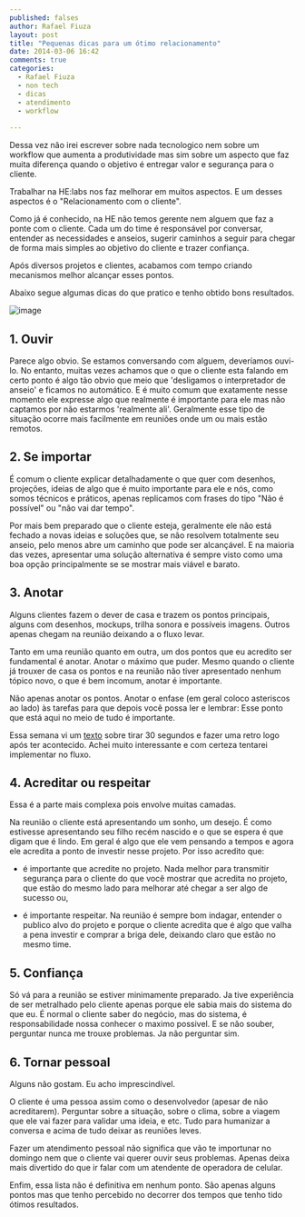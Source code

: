 ```yaml
---
published: falses
author: Rafael Fiuza
layout: post
title: "Pequenas dicas para um ótimo relacionamento"
date: 2014-03-06 16:42
comments: true
categories:
  - Rafael Fiuza
  - non tech
  - dicas
  - atendimento
  - workflow
  
---
```


Dessa vez não irei escrever sobre nada tecnologico nem sobre um workflow que aumenta a produtividade mas sim sobre um aspecto que faz muita diferença quando o objetivo é entregar valor e segurança para o cliente.

Trabalhar na HE:labs nos faz melhorar em muitos aspectos. E um desses aspectos é o "Relacionamento com o cliente".
<!--more-->
Como já é conhecido, na HE não temos gerente nem alguem que faz a ponte com o cliente. Cada um do time é responsável por conversar, entender as necessidades e anseios, sugerir caminhos a seguir para chegar de forma mais simples ao objetivo do cliente e trazer confiança.

Após diversos projetos e clientes, acabamos com tempo criando mecanismos melhor alcançar esses pontos.

Abaixo segue algumas dicas do que pratico e tenho obtido bons resultados.

![image](/blog/images/posts/2014-03-06/talk.jpg)

## 1. Ouvir
Parece algo obvio. Se estamos conversando com alguem, deveríamos ouvi-lo. No entanto, muitas vezes achamos que o que o cliente esta falando em certo ponto é algo tão obvio que meio que 'desligamos o interpretador de anseio' e ficamos no automático. E é muito comum que exatamente nesse momento ele expresse algo que realmente é importante para ele mas não captamos por não estarmos 'realmente ali'. Geralmente esse tipo de situação ocorre mais facilmente em reuniões onde um ou mais estão remotos.

## 2. Se importar
É comum o cliente explicar detalhadamente o que quer com desenhos, projeções, ideias de algo que é muito importante para ele e nós, como somos técnicos e práticos, apenas replicamos com frases do tipo "Não é possível" ou "não vai dar tempo". 

Por mais bem preparado que o cliente esteja, geralmente ele não está fechado a novas ideias e soluções que, se não resolvem totalmente seu anseio, pelo menos abre um caminho que pode ser alcançável. E na maioria das vezes, apresentar uma solução alternativa é sempre visto como uma boa opção principalmente se se mostrar mais viável e barato.

## 3. Anotar
Alguns clientes fazem o dever de casa e trazem os pontos principais, alguns com desenhos, mockups, trilha sonora e possíveis imagens. Outros apenas chegam na reunião deixando a o fluxo levar.

Tanto em uma reunião quanto em outra, um dos pontos que eu acredito ser fundamental é anotar. Anotar o máximo que puder. Mesmo quando o cliente já trouxer de casa os pontos e na reunião não tiver apresentado nenhum tópico novo, o que é bem incomum, anotar é importante. 

Não apenas anotar os pontos. Anotar o enfase (em geral coloco asteriscos ao lado) às tarefas para que depois você possa ler e lembrar: Esse ponto que está aqui no meio de tudo é importante.

Essa semana vi um [texto](https://medium.com/sonra-oku/2c3f948ead98) sobre tirar 30 segundos e fazer uma retro logo após ter acontecido. Achei muito interessante e com certeza tentarei implementar no fluxo.

## 4. Acreditar ou respeitar
Essa é a parte mais complexa pois envolve muitas camadas.

Na reunião o cliente está apresentando um sonho, um desejo. É como estivesse apresentando seu filho recém nascido e o que se espera é que digam que é lindo. Em geral é algo que ele vem pensando a tempos e agora ele acredita a ponto de investir nesse projeto. Por isso acredito que:

- é importante que acredite no projeto. Nada melhor para transmitir segurança para o cliente do que você mostrar que acredita no projeto, que estão do mesmo lado para melhorar até chegar a ser algo de sucesso ou,

- é importante respeitar. Na reunião é sempre bom indagar, entender o publico alvo do projeto e porque o cliente acredita que é algo que valha a pena investir e comprar a briga dele, deixando claro que estão no mesmo time.

## 5. Confiança
Só vá para a reunião se estiver minimamente preparado. Ja tive experiência de ser metralhado pelo cliente apenas porque ele sabia mais do sistema do que eu. É normal o cliente saber do negócio, mas do sistema, é responsabilidade nossa conhecer o maximo possivel. E se não souber, perguntar nunca me trouxe problemas. Ja não perguntar sim.

## 6. Tornar pessoal
Alguns não gostam. Eu acho imprescindível.

O cliente é uma pessoa assim como o desenvolvedor (apesar de não acreditarem). Perguntar sobre a situação, sobre o clima, sobre a viagem que ele vai fazer para validar uma ideia, e etc. Tudo para humanizar a conversa e acima de tudo deixar as reuniões leves.

Fazer um atendimento pessoal não significa que vão te importunar no domingo nem que o cliente vai querer ouvir seus problemas. Apenas deixa mais divertido do que ir falar com um atendente de operadora de celular.

Enfim, essa lista não é definitiva em nenhum ponto. São apenas alguns pontos mas que tenho percebido no decorrer dos tempos que tenho tido ótimos resultados.
